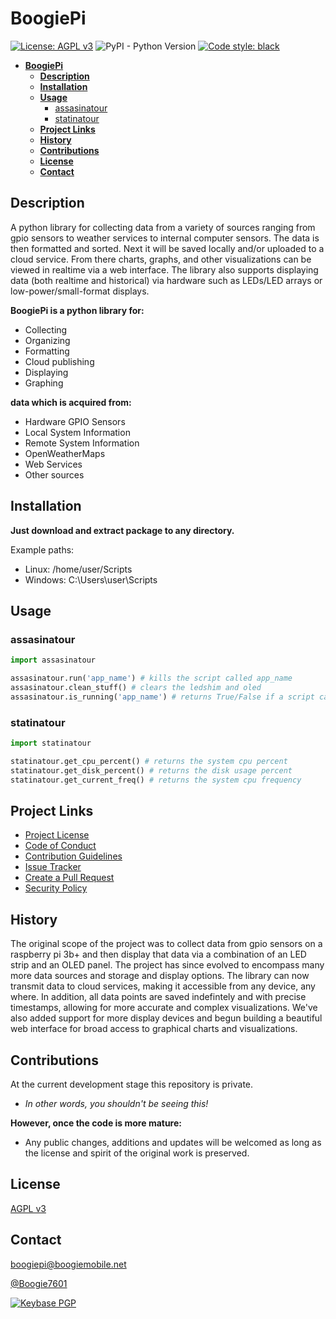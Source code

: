 # **BoogiePi**

[![License: AGPL v3](https://img.shields.io/badge/License-AGPL%20v3-blue.svg)](https://www.gnu.org/licenses/agpl-3.0)
![PyPI - Python Version](https://img.shields.io/pypi/pyversions/boogiepi?logo=python&logoColor=yellow)
[![Code style: black](https://img.shields.io/badge/code%20style-black-000000.svg)](https://github.com/psf/black)

- [**BoogiePi**](#boogiepi)
  - [**Description**](#description)
  - [**Installation**](#installation)
  - [**Usage**](#usage)
    - [assasinatour](#assasinatour)
    - [statinatour](#statinatour)
  - [**Project Links**](#project-links)
  - [**History**](#history)
  - [**Contributions**](#contributions)
  - [**License**](#license)
  - [**Contact**](#contact)

## **Description**

A python library for collecting data from a variety of sources ranging from gpio sensors to weather services to internal computer sensors. The data is then formatted and sorted. Next it will be saved locally and/or uploaded to a cloud service. From there charts, graphs, and other visualizations can be viewed in realtime via a web interface. The library also supports displaying data (both realtime and historical) via hardware such as LEDs/LED arrays or low-power/small-format displays.  

**BoogiePi is a python library for:**

- Collecting
- Organizing
- Formatting
- Cloud publishing
- Displaying
- Graphing

**data which is acquired from:**

- Hardware GPIO Sensors
- Local System Information
- Remote System Information
- OpenWeatherMaps
- Web Services
- Other sources

## **Installation**

**Just download and extract package to any directory.**  

Example paths:

- Linux: /home/user/Scripts
- Windows: C:\Users\user\Scripts

## **Usage**

### assasinatour

```python
import assasinatour

assasinatour.run('app_name') # kills the script called app_name
assasinatour.clean_stuff() # clears the ledshim and oled
assasinatour.is_running('app_name') # returns True/False if a script called app_name is running
```

### statinatour

```python
import statinatour

statinatour.get_cpu_percent() # returns the system cpu percent
statinatour.get_disk_percent() # returns the disk usage percent
statinatour.get_current_freq() # returns the system cpu frequency
```

## **Project Links**

- [Project License][license]
- [Code of Conduct][code of conduct]
- [Contribution Guidelines][contribute]
- [Issue Tracker][issues]
- [Create a Pull Request][pr]
- [Security Policy][security]

[license]: https://github.com/BoogieMobile/boogiepi/blob/master/LICENSE
[code of conduct]: https://github.com/BoogieMobile/boogiepi/blob/master/CODE_OF_CONDUCT.md
[security]: https://github.com/BoogieMobile/boogiepi/blob/master/SECURITY.md
[contribute]: https://github.com/BoogieMobile/boogiepi/blob/master/CONTRIBUTING.md
[issues]: https://github.com/BoogieMobile/boogiepi/issues
[pr]: https://github.com/BoogieMobile/boogiepi/pull/new/master
[testing]: https://realpython.com/python-testing/
[documentation]: https://devguide.python.org/documenting/
[style]: https://github.com/psf/black
[commit]: http://tbaggery.com/2008/04/19/a-note-about-git-commit-messages.html

## **History**

The original scope of the project was to collect data from gpio sensors on a raspberry pi 3b+ and then display that data via a combination of an LED strip and an OLED panel. The project has since evolved to encompass many more data sources and storage and display options. The library can now transmit data to cloud services, making it accessible from any device, any where. In addition, all data points are saved indefintely and with precise timestamps, allowing for more accurate and complex visualizations. We've also added support for more display devices and begun building a beautiful web interface for broad access to graphical charts and visualizations.

## **Contributions**

At the current development stage this repository is private.  

- *In other words, you shouldn't be seeing this!*  

**However, once the code is more mature:**  

- Any public changes, additions and updates will be welcomed as long as the license and spirit of the original work is preserved.

## **License**

[AGPL v3](https://www.gnu.org/licenses/agpl-3.0)

## **Contact**

<boogiepi@boogiemobile.net>

[@Boogie7601](https://twitter.com/Boogie7601?ref_src=twsrc%5Etfw)

[![Keybase PGP](https://img.shields.io/keybase/pgp/boogiemobile)](https://keybase.io/encrypt#boogiemobile)

<!--

            Saved snippets:

![alt text](https://platform.twitter.com/widgets/follow_button.d9084ca5af1ffbe01c8d444cfadfa6fe.en.html#dnt=false&id=twitter-widget-0&lang=en&screen_name=Boogie7601&show_count=false&show_screen_name=true&size=m&time=1568084576231)

<a href="https://twitter.com/Boogie7601?ref_src=twsrc%5Etfw" class="twitter-follow-button" data-show-count="false">Follow @Boogie7601</a><script async src="https://platform.twitter.com/widgets.js" charset="utf-8"></script>

:partly_sunny::house_with_garden::battery::seedling::ghost::earth_americas:  
:arrow_down:  
:mag_right::arrow_right::ledger::arrow_right::books:  
:arrow_down:  
:chart_with_upwards_trend::arrow_right::satellite::iphone::computer::octocat::arrow_right::thumbsup::smile:

-->

